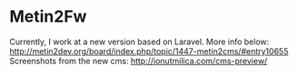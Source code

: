 Metin2Fw
========

Currently, I work at a new version based on Laravel. More info below: <br/>
http://metin2dev.org/board/index.php/topic/1447-metin2cms/#entry10655<br/>
Screenshots from the new cms: http://ionutmilica.com/cms-preview/
